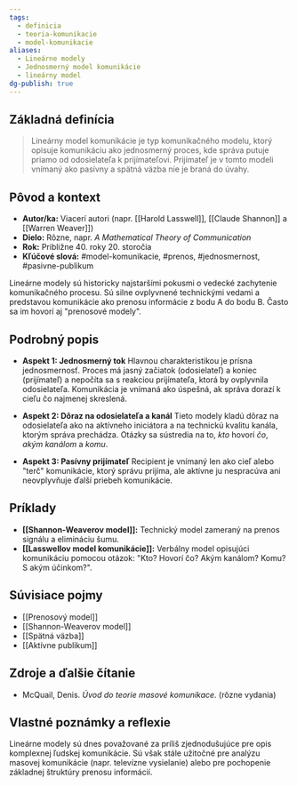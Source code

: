 ```yaml
---
tags:
  - definicia
  - teoria-komunikacie
  - model-komunikacie
aliases:
  - Lineárne modely
  - Jednosmerný model komunikácie
  - lineárny model
dg-publish: true
---
```

## Základná definícia

> Lineárny model komunikácie je typ komunikačného modelu, ktorý opisuje komunikáciu ako jednosmerný proces, kde správa putuje priamo od odosielateľa k prijímateľovi. Prijímateľ je v tomto modeli vnímaný ako pasívny a spätná väzba nie je braná do úvahy.

## Pôvod a kontext

* **Autor/ka:** Viacerí autori (napr. [[Harold Lasswell]], [[Claude Shannon]] a [[Warren Weaver]])
* **Dielo:** Rôzne, napr. *A Mathematical Theory of Communication*
* **Rok:** Približne 40. roky 20. storočia
* **Kľúčové slová:** #model-komunikacie, #prenos, #jednosmernost, #pasivne-publikum

Lineárne modely sú historicky najstaršími pokusmi o vedecké zachytenie komunikačného procesu. Sú silne ovplyvnené technickými vedami a predstavou komunikácie ako prenosu informácie z bodu A do bodu B. Často sa im hovorí aj "prenosové modely".

## Podrobný popis

* **Aspekt 1: Jednosmerný tok**
    Hlavnou charakteristikou je prísna jednosmernosť. Proces má jasný začiatok (odosielateľ) a koniec (prijímateľ) a nepočíta sa s reakciou prijímateľa, ktorá by ovplyvnila odosielateľa. Komunikácia je vnímaná ako úspešná, ak správa dorazí k cieľu čo najmenej skreslená.

* **Aspekt 2: Dôraz na odosielateľa a kanál**
    Tieto modely kladú dôraz na odosielateľa ako na aktívneho iniciátora a na technickú kvalitu kanála, ktorým správa prechádza. Otázky sa sústredia na to, *kto* hovorí *čo*, *akým kanálom* a *komu*.

* **Aspekt 3: Pasívny prijímateľ**
    Recipient je vnímaný len ako cieľ alebo "terč" komunikácie, ktorý správu prijíma, ale aktívne ju nespracúva ani neovplyvňuje ďalší priebeh komunikácie.

## Príklady

* **[[Shannon-Weaverov model]]:** Technický model zameraný na prenos signálu a elimináciu šumu.
* **[[Lasswellov model komunikácie]]:** Verbálny model opisujúci komunikáciu pomocou otázok: "Kto? Hovorí čo? Akým kanálom? Komu? S akým účinkom?".

## Súvisiace pojmy

* [[Prenosový model]]
* [[Shannon-Weaverov model]]
* [[Spätná väzba]]
* [[Aktívne publikum]]

## Zdroje a ďalšie čítanie

* McQuail, Denis. *Úvod do teorie masové komunikace.* (rôzne vydania)

## Vlastné poznámky a reflexie

Lineárne modely sú dnes považované za príliš zjednodušujúce pre opis komplexnej ľudskej komunikácie. Sú však stále užitočné pre analýzu masovej komunikácie (napr. televízne vysielanie) alebo pre pochopenie základnej štruktúry prenosu informácií.